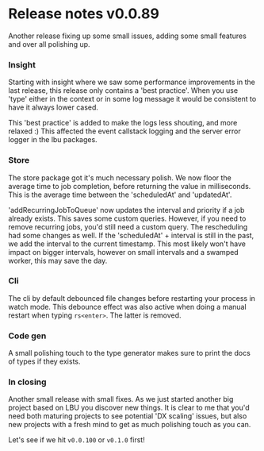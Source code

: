 # Release notes v0.0.89

Another release fixing up some small issues, adding some small features and over
all polishing up.

### Insight

Starting with insight where we saw some performance improvements in the last
release, this release only contains a 'best practice'. When you use 'type'
either in the context or in some log message it would be consistent to have it
always lower cased.

This 'best practice' is added to make the logs less shouting, and more relaxed
:) This affected the event callstack logging and the server error logger in the
lbu packages.

### Store

The store package got it's much necessary polish. We now floor the average time
to job completion, before returning the value in milliseconds. This is the
average time between the 'scheduledAt' and 'updatedAt'.

'addRecurringJobToQueue' now updates the interval and priority if a job already
exists. This saves some custom queries. However, if you need to remove recurring
jobs, you'd still need a custom query. The rescheduling had some changes as
well. If the 'scheduledAt' + interval is still in the past, we add the interval
to the current timestamp. This most likely won't have impact on bigger
intervals, however on small intervals and a swamped worker, this may save the
day.

### Cli

The cli by default debounced file changes before restarting your process in
watch mode. This debounce effect was also active when doing a manual restart
when typing `rs<enter>`. The latter is removed.

### Code gen

A small polishing touch to the type generator makes sure to print the docs of
types if they exists.

### In closing

Another small release with small fixes. As we just started another big project
based on LBU you discover new things. It is clear to me that you'd need both
maturing projects to see potential 'DX scaling' issues, but also new projects
with a fresh mind to get as much polishing touch as you can.

Let's see if we hit `v0.0.100` or `v0.1.0` first!
